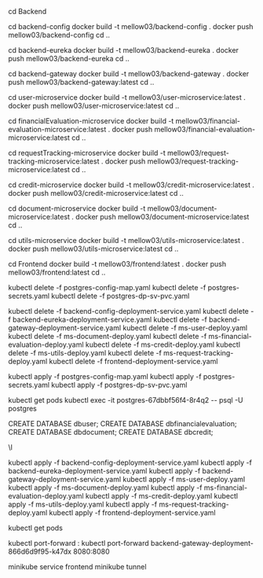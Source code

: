 <!-- Backend -->
cd Backend

cd backend-config
docker build -t mellow03/backend-config .
docker push mellow03/backend-config
cd ..

cd backend-eureka
docker build -t mellow03/backend-eureka .
docker push mellow03/backend-eureka
cd ..

cd backend-gateway
docker build -t mellow03/backend-gateway .
docker push mellow03/backend-gateway:latest
cd ..

cd user-microservice
docker build -t mellow03/user-microservice:latest .
docker push mellow03/user-microservice:latest
cd ..

cd financialEvaluation-microservice
docker build -t mellow03/financial-evaluation-microservice:latest .
docker push mellow03/financial-evaluation-microservice:latest
cd ..

cd requestTracking-microservice
docker build -t mellow03/request-tracking-microservice:latest .
docker push mellow03/request-tracking-microservice:latest
cd ..

cd credit-microservice
docker build -t mellow03/credit-microservice:latest .
docker push mellow03/credit-microservice:latest
cd ..

cd document-microservice
docker build -t mellow03/document-microservice:latest .
docker push mellow03/document-microservice:latest
cd ..

cd utils-microservice
docker build -t mellow03/utils-microservice:latest .
docker push mellow03/utils-microservice:latest
cd ..

<!-- Frontend -->
cd Frontend
docker build -t mellow03/frontend:latest .
docker push mellow03/frontend:latest
cd ..

<!-- Kubernetes -->

<!-- DB delete -->
kubectl delete -f postgres-config-map.yaml
kubectl delete -f postgres-secrets.yaml 
kubectl delete -f postgres-dp-sv-pvc.yaml

<!-- Deployment delete -->
kubectl delete -f backend-config-deployment-service.yaml
kubectl delete -f backend-eureka-deployment-service.yaml
kubectl delete -f backend-gateway-deployment-service.yaml
kubectl delete -f ms-user-deploy.yaml
kubectl delete -f ms-document-deploy.yaml
kubectl delete -f ms-financial-evaluation-deploy.yaml
kubectl delete -f ms-credit-deploy.yaml
kubectl delete -f ms-utils-deploy.yaml
kubectl delete -f ms-request-tracking-deploy.yaml
kubectl delete -f frontend-deployment-service.yaml

<!-- Deployment -->
<!-- DB init-->
kubectl apply -f postgres-config-map.yaml
kubectl apply -f postgres-secrets.yaml
kubectl apply -f postgres-dp-sv-pvc.yaml

<!-- Crear las bases de datos en el pod -->
kubectl get pods
kubectl exec -it postgres-67dbbf56f4-8r4q2 -- psql -U postgres

<!-- Crear las bases de datos -->
CREATE DATABASE dbuser;
CREATE DATABASE dbfinancialevaluation;
CREATE DATABASE dbdocument;
CREATE DATABASE dbcredit;

<!-- Listar las bases de datos -->
\l

<!-- Deploy microservices -->
kubectl apply -f backend-config-deployment-service.yaml
kubectl apply -f backend-eureka-deployment-service.yaml
kubectl apply -f backend-gateway-deployment-service.yaml
kubectl apply -f ms-user-deploy.yaml
kubectl apply -f ms-document-deploy.yaml
kubectl apply -f ms-financial-evaluation-deploy.yaml
kubectl apply -f ms-credit-deploy.yaml
kubectl apply -f ms-utils-deploy.yaml
kubectl apply -f ms-request-tracking-deploy.yaml
kubectl apply -f frontend-deployment-service.yaml

<!-- Ultimas configuraciones -->
kubectl get pods

kubectl port-forward <nombre-pod> <puerto-local>:<puerto-contenedor>
kubectl port-forward backend-gateway-deployment-866d6d9f95-k47dx 8080:8080

minikube service frontend
minikube tunnel